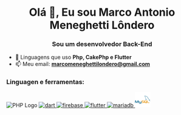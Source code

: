 <h1 align="center">Olá 👋, Eu sou Marco Antonio Meneghetti Lôndero</h1>
<h3 align="center">Sou um desenvolvedor Back-End</h3>

- 🌱 Linguagens que uso **Php, CakePhp e Flutter**
- 📫 Meu email: **marcomeneghettilondero@gmail.com**

<h3 align="left">Linguagen e ferramentas:</h3>
<p align="left"> <img src="https://www.php.net/images/logos/new-php-logo.svg" alt="PHP Logo" width="80"/> <a href="https://dart.dev" target="_blank" rel="noreferrer"> <img src="https://www.vectorlogo.zone/logos/dartlang/dartlang-icon.svg" alt="dart" width="40" height="40"/> </a> <a href="https://firebase.google.com/" target="_blank" rel="noreferrer"> <img src="https://www.vectorlogo.zone/logos/firebase/firebase-icon.svg" alt="firebase" width="40" height="40"/> </a> <a href="https://flutter.dev" target="_blank" rel="noreferrer"> <img src="https://www.vectorlogo.zone/logos/flutterio/flutterio-icon.svg" alt="flutter" width="40" height="40"/> </a> <a href="https://mariadb.org/" target="_blank" rel="noreferrer"> <img src="https://www.vectorlogo.zone/logos/mariadb/mariadb-icon.svg" alt="mariadb" width="40" height="40"/> </a> <a href="https://www.mysql.com/" target="_blank" rel="noreferrer"> <img src="https://raw.githubusercontent.com/devicons/devicon/master/icons/mysql/mysql-original-wordmark.svg" alt="mysql" width="40" height="40"/> </a> </p>
